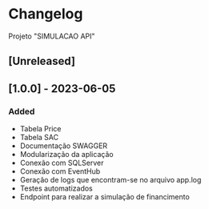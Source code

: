 # Changelog

Projeto "SIMULACAO API"

## [Unreleased]

## [1.0.0] - 2023-06-05

### Added

- Tabela Price
- Tabela SAC
- Documentação SWAGGER
- Modularização da aplicação
- Conexão com SQLServer
- Conexão com EventHub
- Geração de logs que encontram-se no arquivo app.log
- Testes automatizados
- Endpoint para realizar a simulação de financimento